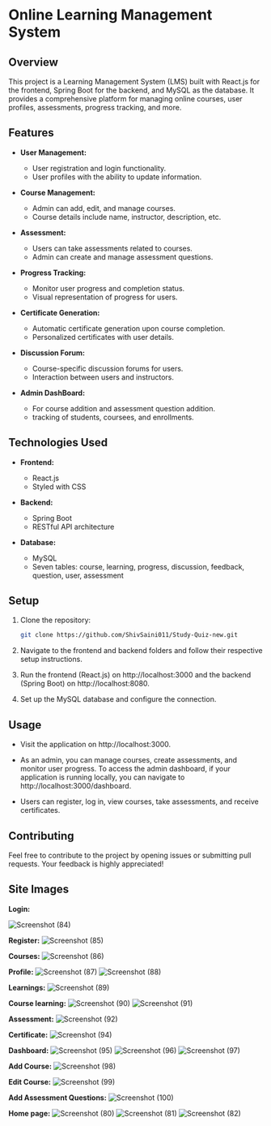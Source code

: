 # Online Learning Management System

## Overview

This project is a Learning Management System (LMS) built with React.js for the frontend, Spring Boot for the backend, and MySQL as the database. It provides a comprehensive platform for managing online courses, user profiles, assessments, progress tracking, and more.

## Features

- **User Management:**
  - User registration and login functionality.
  - User profiles with the ability to update information.

- **Course Management:**
  - Admin can add, edit, and manage courses.
  - Course details include name, instructor, description, etc.
  
- **Assessment:**
  - Users can take assessments related to courses.
  - Admin can create and manage assessment questions.

- **Progress Tracking:**
  - Monitor user progress and completion status.
  - Visual representation of progress for users.

- **Certificate Generation:**
  - Automatic certificate generation upon course completion.
  - Personalized certificates with user details.

- **Discussion Forum:**
  - Course-specific discussion forums for users.
  - Interaction between users and instructors.

- **Admin DashBoard:**
  - For course addition and assessment question addition.
  - tracking of students, coursees, and enrollments. 

## Technologies Used

- **Frontend:**
  - React.js
  - Styled with CSS

- **Backend:**
  - Spring Boot
  - RESTful API architecture

- **Database:**
  - MySQL
  - Seven tables: course, learning, progress, discussion, feedback, question, user, assessment

## Setup

1. Clone the repository:

    ```bash
    git clone https://github.com/ShivSaini011/Study-Quiz-new.git
    ```

2. Navigate to the frontend and backend folders and follow their respective setup instructions.

3. Run the frontend (React.js) on http://localhost:3000 and the backend (Spring Boot) on http://localhost:8080.

4. Set up the MySQL database and configure the connection.

## Usage

- Visit the application on http://localhost:3000.

- As an admin, you can manage courses, create assessments, and monitor user progress. To access the admin dashboard, if your application is running locally, you can navigate to http://localhost:3000/dashboard.

- Users can register, log in, view courses, take assessments, and receive certificates.

## Contributing

Feel free to contribute to the project by opening issues or submitting pull requests. Your feedback is highly appreciated!


## Site Images
**Login:**

![Screenshot (84)](https://github.com/ShivSaini011/Study-Quiz-new/assets/101879714/5287bb3e-32b3-4d07-b430-30d9f0f8c511)



**Register:**
![Screenshot (85)](https://github.com/ShivSaini011/Study-Quiz-new/assets/101879714/7af66295-bac6-4af2-a415-d666ffc9fb00)



**Courses:**
![Screenshot (86)](https://github.com/ShivSaini011/Study-Quiz-new/assets/101879714/b466f521-29f6-4af3-a8dc-2449708b60c0)



**Profile:**
![Screenshot (87)](https://github.com/ShivSaini011/Study-Quiz-new/assets/101879714/707d3fa8-0462-4048-a740-c3f3e225c504)
![Screenshot (88)](https://github.com/ShivSaini011/Study-Quiz-new/assets/101879714/0d4b22fe-01b0-4176-b03f-8ba780eb0589)



**Learnings:**
![Screenshot (89)](https://github.com/ShivSaini011/Study-Quiz-new/assets/101879714/7179e9bd-648d-4534-8495-6403a07e9482)



**Course learning:**
![Screenshot (90)](https://github.com/ShivSaini011/Study-Quiz-new/assets/101879714/c79f58d5-d5e0-4899-85cc-fe126fdc09c5)
![Screenshot (91)](https://github.com/ShivSaini011/Study-Quiz-new/assets/101879714/79641a32-f261-433c-a183-7f262a121c9b)



**Assessment:**
![Screenshot (92)](https://github.com/ShivSaini011/Study-Quiz-new/assets/101879714/c6c2cd14-e3c3-4906-bfec-85054325542e)



**Certificate:**
![Screenshot (94)](https://github.com/ShivSaini011/Study-Quiz-new/assets/101879714/602071e3-f74c-4026-9d7c-fc1cc9aa4f58)



**Dashboard:**
![Screenshot (95)](https://github.com/ShivSaini011/Study-Quiz-new/assets/101879714/ba3a9695-cde5-437d-b05c-2c1babb1eedc)
![Screenshot (96)](https://github.com/ShivSaini011/Study-Quiz-new/assets/101879714/5383d0f6-edba-4cd3-8fb0-53ba2ca76b5c)
![Screenshot (97)](https://github.com/ShivSaini011/Study-Quiz-new/assets/101879714/d02a3ed9-40a2-403e-ad4c-743986d3bb1a)



**Add Course:**
![Screenshot (98)](https://github.com/ShivSaini011/Study-Quiz-new/assets/101879714/a57c4b2b-d8ca-4035-8153-2626298474e6)



**Edit Course:**
![Screenshot (99)](https://github.com/ShivSaini011/Study-Quiz-new/assets/101879714/4dddc1b2-435b-4a07-864d-eeb4a4d6b233)



**Add Assessment Questions:**
![Screenshot (100)](https://github.com/ShivSaini011/Study-Quiz-new/assets/101879714/91fd1e0a-b613-4814-a1b4-69827352919f)



**Home page:**
![Screenshot (80)](https://github.com/ShivSaini011/Study-Quiz-new/assets/101879714/8d67282c-0043-4ed6-ae9d-956489b27e55)
![Screenshot (81)](https://github.com/ShivSaini011/Study-Quiz-new/assets/101879714/956f27e9-3552-4411-8ff5-d2cdc640c240)
![Screenshot (82)](https://github.com/ShivSaini011/Study-Quiz-new/assets/101879714/a6550a77-605c-46e9-b038-fd2b1949575b)
